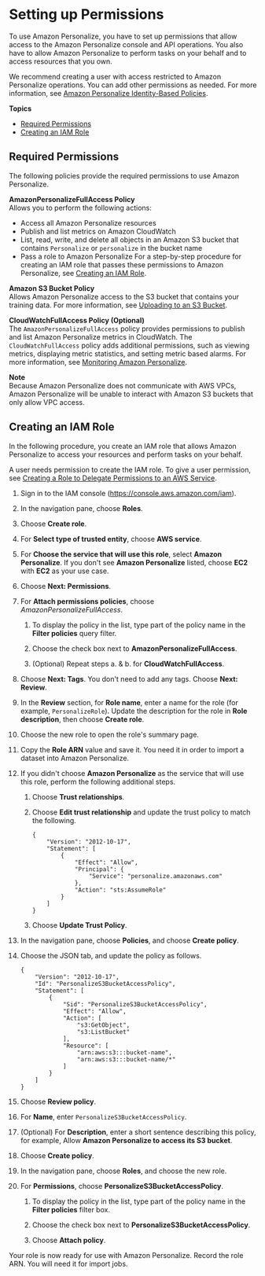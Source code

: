 # Setting up Permissions<a name="aws-personalize-set-up-permissions"></a>

To use Amazon Personalize, you have to set up permissions that allow access to the Amazon Personalize console and API operations\. You also have to allow Amazon Personalize to perform tasks on your behalf and to access resources that you own\.

We recommend creating a user with access restricted to Amazon Personalize operations\. You can add other permissions as needed\. For more information, see [Amazon Personalize Identity\-Based Policies](security_iam_service-with-iam.md#security_iam_service-with-iam-id-based-policies.title)\.

**Topics**
+ [Required Permissions](#set-up-required-permissions)
+ [Creating an IAM Role](#set-up-create-role-with-permissions)

## Required Permissions<a name="set-up-required-permissions"></a>

The following policies provide the required permissions to use Amazon Personalize\.

**AmazonPersonalizeFullAccess Policy**  
Allows you to perform the following actions:  
+ Access all Amazon Personalize resources
+ Publish and list metrics on Amazon CloudWatch
+ List, read, write, and delete all objects in an Amazon S3 bucket that contains `Personalize` or `personalize` in the bucket name
+ Pass a role to Amazon Personalize
For a step\-by\-step procedure for creating an IAM role that passes these permissions to Amazon Personalize, see [Creating an IAM Role](#set-up-create-role-with-permissions)\.

**Amazon S3 Bucket Policy**  
Allows Amazon Personalize access to the S3 bucket that contains your training data\. For more information, see [Uploading to an S3 Bucket](data-prep-upload-s3.md)\.

**CloudWatchFullAccess Policy \(Optional\)**  
The `AmazonPersonalizeFullAccess` policy provides permissions to publish and list Amazon Personalize metrics in CloudWatch\. The `CloudWatchFullAccess` policy adds additional permissions, such as viewing metrics, displaying metric statistics, and setting metric based alarms\. For more information, see [Monitoring Amazon Personalize](personalize-monitoring.md)\.

**Note**  
Because Amazon Personalize does not communicate with AWS VPCs, Amazon Personalize will be unable to interact with Amazon S3 buckets that only allow VPC access\.

## Creating an IAM Role<a name="set-up-create-role-with-permissions"></a>

In the following procedure, you create an IAM role that allows Amazon Personalize to access your resources and perform tasks on your behalf\.

A user needs permission to create the IAM role\. To give a user permission, see [Creating a Role to Delegate Permissions to an AWS Service](https://docs.aws.amazon.com/IAM/latest/UserGuide/id_roles_create_for-service.html)\.

1. Sign in to the IAM console \([https://console\.aws\.amazon\.com/iam](https://console.aws.amazon.com/iam)\)\.

1. In the navigation pane, choose **Roles**\.

1. Choose **Create role**\.

1. For **Select type of trusted entity**, choose **AWS service**\.

1. For **Choose the service that will use this role**, select **Amazon Personalize**\. If you don't see **Amazon Personalize** listed, choose **EC2** with **EC2** as your use case\.

1. Choose **Next: Permissions**\.

1. For **Attach permissions policies**, choose *AmazonPersonalizeFullAccess*\.

   1. To display the policy in the list, type part of the policy name in the **Filter policies** query filter\.

   1. Choose the check box next to **AmazonPersonalizeFullAccess**\.

   1. \(Optional\) Repeat steps a\. & b\. for **CloudWatchFullAccess**\.

1. Choose **Next: Tags**\. You don't need to add any tags\. Choose **Next: Review**\.

1. In the **Review** section, for **Role name**, enter a name for the role \(for example, `PersonalizeRole`\)\. Update the description for the role in **Role description**, then choose **Create role**\.

1. Choose the new role to open the role's summary page\.

1. Copy the **Role ARN** value and save it\. You need it in order to import a dataset into Amazon Personalize\.

1. If you didn't choose **Amazon Personalize** as the service that will use this role, perform the following additional steps\.

   1. Choose **Trust relationships**\.

   1. Choose **Edit trust relationship** and update the trust policy to match the following\.

      ```
      {
          "Version": "2012-10-17",
          "Statement": [
              {
                  "Effect": "Allow",
                  "Principal": {
                      "Service": "personalize.amazonaws.com"
                  },
                  "Action": "sts:AssumeRole"
              }
          ]
      }
      ```

   1. Choose **Update Trust Policy**\.

1. In the navigation pane, choose **Policies**, and choose **Create policy**\.

1. Choose the JSON tab, and update the policy as follows\.

   ```
   {
       "Version": "2012-10-17",
       "Id": "PersonalizeS3BucketAccessPolicy",
       "Statement": [
           {
               "Sid": "PersonalizeS3BucketAccessPolicy",
               "Effect": "Allow",
               "Action": [
                   "s3:GetObject",
                   "s3:ListBucket"
               ],
               "Resource": [
                   "arn:aws:s3:::bucket-name",
                   "arn:aws:s3:::bucket-name/*"
               ]
           }
       ]
   }
   ```

1. Choose **Review policy**\.

1. For **Name**, enter `PersonalizeS3BucketAccessPolicy`\.

1. \(Optional\) For **Description**, enter a short sentence describing this policy, for example, Allow **Amazon Personalize to access its S3 bucket**\.

1. Choose **Create policy**\.

1. In the navigation pane, choose **Roles**, and choose the new role\.

1. For **Permissions**, choose **PersonalizeS3BucketAccessPolicy**\.

   1. To display the policy in the list, type part of the policy name in the **Filter policies** filter box\.

   1. Choose the check box next to **PersonalizeS3BucketAccessPolicy**\.

   1. Choose **Attach policy**\.

Your role is now ready for use with Amazon Personalize\. Record the role ARN\. You will need it for import jobs\.
